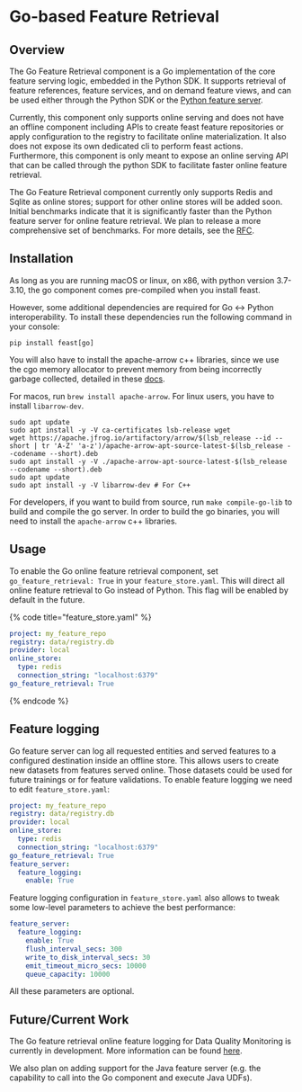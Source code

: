 # Go-based Feature Retrieval

## Overview

The Go Feature Retrieval component is a Go implementation of the core feature serving logic, embedded in the Python SDK. It supports retrieval of feature references, feature services, and on demand feature views, and can be used either through the Python SDK or the [Python feature server](python-feature-server.md).

Currently, this component only supports online serving and does not have an offline component including APIs to create feast feature repositories or apply configuration to the registry to facilitate online materialization. It also does not expose its own dedicated cli to perform feast actions. Furthermore, this component is only meant to expose an online serving API that can be called through the python SDK to facilitate faster online feature retrieval.

The Go Feature Retrieval component currently only supports Redis and Sqlite as online stores; support for other online stores will be added soon. Initial benchmarks indicate that it is significantly faster than the Python feature server for online feature retrieval. We plan to release a more comprehensive set of benchmarks. For more details, see the [RFC](https://docs.google.com/document/d/1Lgqv6eWYFJgQ7LA_jNeTh8NzOPhqI9kGTeyESRpNHnE).

## Installation

As long as you are running macOS or linux, on x86, with python version 3.7-3.10, the go component comes pre-compiled when you install feast.

However, some additional dependencies are required for Go <-> Python interoperability. To install these dependencies run the following command in your console:
```
pip install feast[go]
```
You will also have to install the apache-arrow c++ libraries, since we use the cgo memory allocator to prevent memory from being incorrectly garbage collected, detailed in these [docs](https://pkg.go.dev/github.com/apache/arrow/go/arrow@v0.0.0-20211112161151-bc219186db40/cdata#ExportArrowRecordBatch).

For macos, run `brew install apache-arrow`.
For linux users, you have to install `libarrow-dev`.
```
sudo apt update
sudo apt install -y -V ca-certificates lsb-release wget
wget https://apache.jfrog.io/artifactory/arrow/$(lsb_release --id --short | tr 'A-Z' 'a-z')/apache-arrow-apt-source-latest-$(lsb_release --codename --short).deb
sudo apt install -y -V ./apache-arrow-apt-source-latest-$(lsb_release --codename --short).deb
sudo apt update
sudo apt install -y -V libarrow-dev # For C++
```

For developers, if you want to build from source, run `make compile-go-lib` to build and compile the go server. In order to build the go binaries, you will need to install the `apache-arrow` c++ libraries.

## Usage

To enable the Go online feature retrieval component, set `go_feature_retrieval: True` in your `feature_store.yaml`. This will direct all online feature retrieval to Go instead of Python. This flag will be enabled by default in the future.

{% code title="feature_store.yaml" %}
```yaml
project: my_feature_repo
registry: data/registry.db
provider: local
online_store:
  type: redis
  connection_string: "localhost:6379"
go_feature_retrieval: True
```
{% endcode %}

## Feature logging

Go feature server can log all requested entities and served features to a configured destination inside an offline store.
This allows users to create new datasets from features served online. Those datasets could be used for future trainings or for
feature validations. To enable feature logging we need to edit `feature_store.yaml`:
```yaml
project: my_feature_repo
registry: data/registry.db
provider: local
online_store:
  type: redis
  connection_string: "localhost:6379"
go_feature_retrieval: True
feature_server:
  feature_logging:
    enable: True
```

Feature logging configuration in `feature_store.yaml` also allows to tweak some low-level parameters to achieve the best performance:
```yaml
feature_server:
  feature_logging:
    enable: True
    flush_interval_secs: 300
    write_to_disk_interval_secs: 30
    emit_timeout_micro_secs: 10000
    queue_capacity: 10000
```
All these parameters are optional.

## Future/Current Work

The Go feature retrieval online feature logging for Data Quality Monitoring is currently in development. More information can be found [here](https://docs.google.com/document/d/110F72d4NTv80p35wDSONxhhPBqWRwbZXG4f9mNEMd98/edit#heading=h.9gaqqtox9jg6).

We also plan on adding support for the Java feature server (e.g. the capability to call into the Go component and execute Java UDFs).

